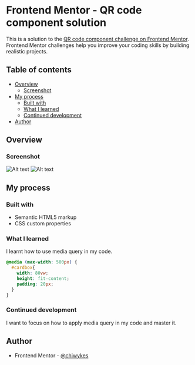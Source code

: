 # Frontend Mentor - QR code component solution

This is a solution to the [QR code component challenge on Frontend Mentor](https://www.frontendmentor.io/challenges/qr-code-component-iux_sIO_H). Frontend Mentor challenges help you improve your coding skills by building realistic projects. 

## Table of contents

- [Overview](#overview)
  - [Screenshot](#screenshot)
- [My process](#my-process)
  - [Built with](#built-with)
  - [What I learned](#what-i-learned)
  - [Continued development](#continued-development)
- [Author](#author)




## Overview

### Screenshot


![Alt text](../Frontend_Project/desktop-view_qrcomponent.jpeg)
![Alt text](../Frontend_Project/mobile-view_qrcomponent.jpeg)


## My process

### Built with

- Semantic HTML5 markup
- CSS custom properties



### What I learned

I learnt how to use media query in my code.


```css
@media (max-width: 500px) {
  #cardbox{
    width: 80vw;
    height: fit-content;
    padding: 20px;
  }
}
```

### Continued development

I want to focus on how to apply media query in my code and master it.



## Author

- Frontend Mentor - [@chiwykes](https://www.frontendmentor.io/profile/chiwykes)





